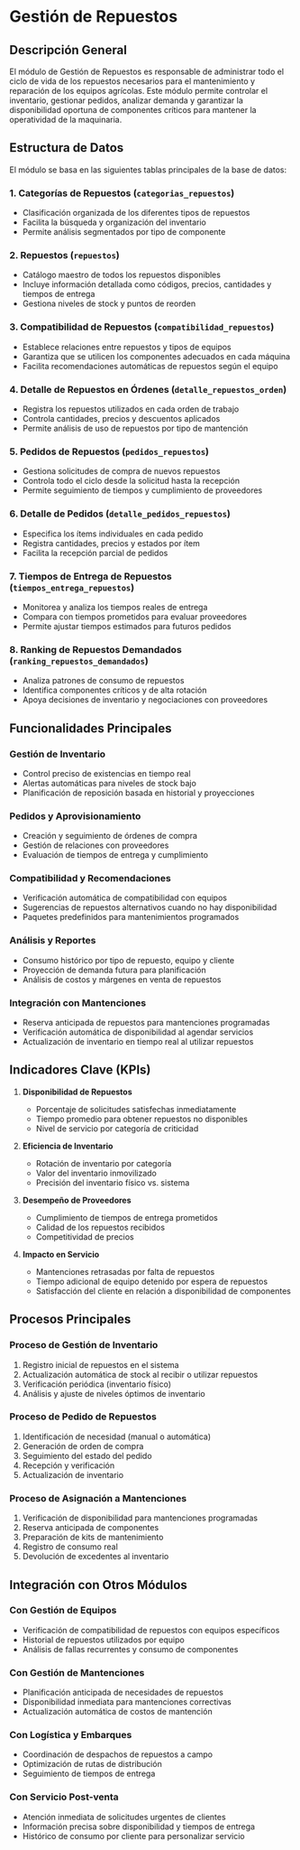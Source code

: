 # Gestión de Repuestos

## Descripción General

El módulo de Gestión de Repuestos es responsable de administrar todo el ciclo de vida de los repuestos necesarios para el mantenimiento y reparación de los equipos agrícolas. Este módulo permite controlar el inventario, gestionar pedidos, analizar demanda y garantizar la disponibilidad oportuna de componentes críticos para mantener la operatividad de la maquinaria.

## Estructura de Datos

El módulo se basa en las siguientes tablas principales de la base de datos:

### 1. Categorías de Repuestos (`categorias_repuestos`)
- Clasificación organizada de los diferentes tipos de repuestos
- Facilita la búsqueda y organización del inventario
- Permite análisis segmentados por tipo de componente

### 2. Repuestos (`repuestos`)
- Catálogo maestro de todos los repuestos disponibles
- Incluye información detallada como códigos, precios, cantidades y tiempos de entrega
- Gestiona niveles de stock y puntos de reorden

### 3. Compatibilidad de Repuestos (`compatibilidad_repuestos`)
- Establece relaciones entre repuestos y tipos de equipos
- Garantiza que se utilicen los componentes adecuados en cada máquina
- Facilita recomendaciones automáticas de repuestos según el equipo

### 4. Detalle de Repuestos en Órdenes (`detalle_repuestos_orden`)
- Registra los repuestos utilizados en cada orden de trabajo
- Controla cantidades, precios y descuentos aplicados
- Permite análisis de uso de repuestos por tipo de mantención

### 5. Pedidos de Repuestos (`pedidos_repuestos`)
- Gestiona solicitudes de compra de nuevos repuestos
- Controla todo el ciclo desde la solicitud hasta la recepción
- Permite seguimiento de tiempos y cumplimiento de proveedores

### 6. Detalle de Pedidos (`detalle_pedidos_repuestos`)
- Especifica los ítems individuales en cada pedido
- Registra cantidades, precios y estados por ítem
- Facilita la recepción parcial de pedidos

### 7. Tiempos de Entrega de Repuestos (`tiempos_entrega_repuestos`)
- Monitorea y analiza los tiempos reales de entrega
- Compara con tiempos prometidos para evaluar proveedores
- Permite ajustar tiempos estimados para futuros pedidos

### 8. Ranking de Repuestos Demandados (`ranking_repuestos_demandados`)
- Analiza patrones de consumo de repuestos
- Identifica componentes críticos y de alta rotación
- Apoya decisiones de inventario y negociaciones con proveedores

## Funcionalidades Principales

### Gestión de Inventario
- Control preciso de existencias en tiempo real
- Alertas automáticas para niveles de stock bajo
- Planificación de reposición basada en historial y proyecciones

### Pedidos y Aprovisionamiento
- Creación y seguimiento de órdenes de compra
- Gestión de relaciones con proveedores
- Evaluación de tiempos de entrega y cumplimiento

### Compatibilidad y Recomendaciones
- Verificación automática de compatibilidad con equipos
- Sugerencias de repuestos alternativos cuando no hay disponibilidad
- Paquetes predefinidos para mantenimientos programados

### Análisis y Reportes
- Consumo histórico por tipo de repuesto, equipo y cliente
- Proyección de demanda futura para planificación
- Análisis de costos y márgenes en venta de repuestos

### Integración con Mantenciones
- Reserva anticipada de repuestos para mantenciones programadas
- Verificación automática de disponibilidad al agendar servicios
- Actualización de inventario en tiempo real al utilizar repuestos

## Indicadores Clave (KPIs)

1. **Disponibilidad de Repuestos**
   - Porcentaje de solicitudes satisfechas inmediatamente
   - Tiempo promedio para obtener repuestos no disponibles
   - Nivel de servicio por categoría de criticidad

2. **Eficiencia de Inventario**
   - Rotación de inventario por categoría
   - Valor del inventario inmovilizado
   - Precisión del inventario físico vs. sistema

3. **Desempeño de Proveedores**
   - Cumplimiento de tiempos de entrega prometidos
   - Calidad de los repuestos recibidos
   - Competitividad de precios

4. **Impacto en Servicio**
   - Mantenciones retrasadas por falta de repuestos
   - Tiempo adicional de equipo detenido por espera de repuestos
   - Satisfacción del cliente en relación a disponibilidad de componentes

## Procesos Principales

### Proceso de Gestión de Inventario
1. Registro inicial de repuestos en el sistema
2. Actualización automática de stock al recibir o utilizar repuestos
3. Verificación periódica (inventario físico)
4. Análisis y ajuste de niveles óptimos de inventario

### Proceso de Pedido de Repuestos
1. Identificación de necesidad (manual o automática)
2. Generación de orden de compra
3. Seguimiento del estado del pedido
4. Recepción y verificación
5. Actualización de inventario

### Proceso de Asignación a Mantenciones
1. Verificación de disponibilidad para mantenciones programadas
2. Reserva anticipada de componentes
3. Preparación de kits de mantenimiento
4. Registro de consumo real
5. Devolución de excedentes al inventario

## Integración con Otros Módulos

### Con Gestión de Equipos
- Verificación de compatibilidad de repuestos con equipos específicos
- Historial de repuestos utilizados por equipo
- Análisis de fallas recurrentes y consumo de componentes

### Con Gestión de Mantenciones
- Planificación anticipada de necesidades de repuestos
- Disponibilidad inmediata para mantenciones correctivas
- Actualización automática de costos de mantención

### Con Logística y Embarques
- Coordinación de despachos de repuestos a campo
- Optimización de rutas de distribución
- Seguimiento de tiempos de entrega

### Con Servicio Post-venta
- Atención inmediata de solicitudes urgentes de clientes
- Información precisa sobre disponibilidad y tiempos de entrega
- Histórico de consumo por cliente para personalizar servicio 